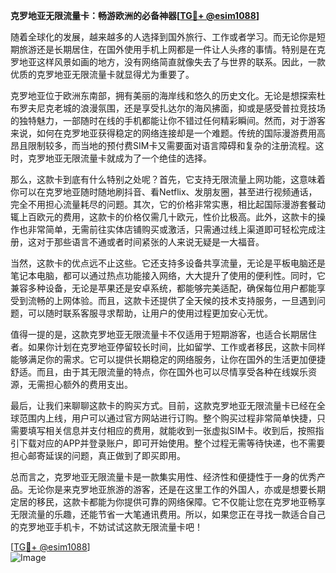 **克罗地亚无限流量卡：畅游欧洲的必备神器[[TG💪+ @esim1088](https://t.me/s/esim1088)]**

随着全球化的发展，越来越多的人选择到国外旅行、工作或者学习。而无论你是短期旅游还是长期居住，在国外使用手机上网都是一件让人头疼的事情。特别是在克罗地亚这样风景如画的地方，没有网络简直就像失去了与世界的联系。因此，一款优质的克罗地亚无限流量卡就显得尤为重要了。

克罗地亚位于欧洲东南部，拥有美丽的海岸线和悠久的历史文化。无论是想探索杜布罗夫尼克老城的浪漫氛围，还是享受扎达尔的海风拂面，抑或是感受普拉竞技场的独特魅力，一部随时在线的手机都能让你不错过任何精彩瞬间。然而，对于游客来说，如何在克罗地亚获得稳定的网络连接却是一个难题。传统的国际漫游费用高昂且限制较多，而当地的预付费SIM卡又需要面对语言障碍和复杂的注册流程。这时，克罗地亚无限流量卡就成为了一个绝佳的选择。

那么，这款卡到底有什么特别之处呢？首先，它支持无限流量上网功能，这意味着你可以在克罗地亚随时随地刷抖音、看Netflix、发朋友圈，甚至进行视频通话，完全不用担心流量耗尽的问题。其次，它的价格非常实惠，相比起国际漫游套餐动辄上百欧元的费用，这款卡的价格仅需几十欧元，性价比极高。此外，这款卡的操作也非常简单，无需前往实体店铺购买或激活，只需通过线上渠道即可轻松完成注册，这对于那些语言不通或者时间紧张的人来说无疑是一大福音。

当然，这款卡的优点远不止这些。它还支持多设备共享流量，无论是平板电脑还是笔记本电脑，都可以通过热点功能接入网络，大大提升了使用的便利性。同时，它兼容多种设备，无论是苹果还是安卓系统，都能够完美适配，确保每位用户都能享受到流畅的上网体验。而且，这款卡还提供了全天候的技术支持服务，一旦遇到问题，可以随时联系客服寻求帮助，让用户的使用过程更加安心无忧。

值得一提的是，这款克罗地亚无限流量卡不仅适用于短期游客，也适合长期居住者。如果你计划在克罗地亚停留较长时间，比如留学、工作或者移民，这款卡同样能够满足你的需求。它可以提供长期稳定的网络服务，让你在国外的生活更加便捷舒适。而且，由于其无限流量的特点，你在国外也可以尽情享受各种在线娱乐资源，无需担心额外的费用支出。

最后，让我们来聊聊这款卡的购买方式。目前，这款克罗地亚无限流量卡已经在全球范围内上线，用户可以通过官方网站进行订购。整个购买过程非常简单快捷，只需要填写相关信息并支付相应的费用，就能收到一张虚拟SIM卡。收到后，按照指引下载对应的APP并登录账户，即可开始使用。整个过程无需等待快递，也不需要担心邮寄延误的问题，真正做到了即买即用。

总而言之，克罗地亚无限流量卡是一款集实用性、经济性和便捷性于一身的优秀产品。无论你是来克罗地亚旅游的游客，还是在这里工作的外国人，亦或是想要长期定居的移民，这款卡都能为你提供可靠的网络保障。它不仅能让您在克罗地亚畅享无限流量的乐趣，还能节省一大笔通讯费用。所以，如果您正在寻找一款适合自己的克罗地亚手机卡，不妨试试这款无限流量卡吧！

[[TG💪+ @esim1088](https://t.me/s/esim1088)]  
![Image](https://i.postimg.cc/4NQfJmqS/Snipaste-2025-05-13-00-14-12.png)